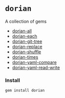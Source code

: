 # `dorian`

A collection of gems

- [dorian-all](https://github.com/dorianmariefr/all)
- [dorian-each](https://github.com/dorianmariefr/each)
- [dorian-git-tree](https://github.com/dorianmariefr/git-tree)
- [dorian-replace](https://github.com/dorianmariefr/replace)
- [dorian-shuffle](https://github.com/dorianmariefr/shuffle)
- [dorian-times](https://github.com/dorianmariefr/times)
- [dorian-yaml-compare](https://github.com/dorianmariefr/yaml-compare)
- [dorian-yaml-read-write](https://github.com/dorianmariefr/yaml-read-write)

### Install

```bash
gem install dorian
```
